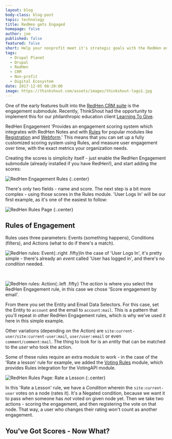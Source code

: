 ```yaml
---
layout: blog
body-class: blog-post
topic: technology
title: RedHen gets Engaged
homepage: false
author: joe
published: false
featured: false
short: Help your nonprofit meet it's strategic goals with the RedHen engagement module.
tags:
  - Drupal Planet
  - Drupal
  - RedHen
  - CRM
  - Non-profit
  - Digital Ecosystem
date: 2017-12-05 08:20:00
image: https://thinkshout.com/assets/images/thinkshout-logo1.jpg
---
```


One of the early features built into the [RedHen CRM suite](https://www.drupal.org/project/redhen) is the engagement submodule. Recently, ThinkShout had the opportunity to implement this for our philanthropic education client [Learning To Give](https://www.learningtogive.org/).

RedHen Engagement 'Provides an engagement scoring system which integrates with RedHen Notes and with [Rules](http://drupal.org/project/rules) for popular modules like [Registration](http://drupal.org/project/registration) and [Webform](http://drupal.org/project/webform).' This means that you can set up a fully customized scoring system using Rules, and measure user engagement over time, with the exact metrics your organization needs.

Creating the scores is simplicity itself - just enable the RedHen Engagement submodule (already installed if you have RedHen!), and start adding the scores:

![RedHen Engagement Rules](/assets/images/blog/ltog-redhen-rules.png)
{:.center}

There's only two fields - name and score. The next step is a bit more complex - using those scores in the Rules module. 'User Logs In' will be our first example, as it's one of the easiest to follow:

![RedHen Rules Page](/assets/images/blog/ltog-redhen-rules2.png)
{:.center}

## Rules of Engagement

Rules uses three parameters: Events (something happens), Conditions (filters), and Actions (what to do if there's a match).

![RedHen rules: Event](/assets/images/blog/ltog-redhen-rules4.png){:.right .fifty}In the case of 'User Logs In', it's pretty simple - there's already an _event_ called 'User has logged in', and there's no _condition_ needed.

<br class="clear">

![RedHen rules: Action](/assets/images/blog/ltog-redhen-rules3.png){:.left .fifty}
The _action_ is where you select the RedHen Engagement rule, in this case we chose 'Score engagement by email'.

From there you set the Entity and Email Data Selectors. For this case, set the Entity to `account` and the email to `account:mail`. This is a pattern that you'll repeat in other RedHen Engagement rules, which is why we've used it here in this simple example.

Other variations (depending on the Action) are `site:current-user/site:current-user:mail`, `user/user:email` or even `comment/comment:mail`. The thing to look for is an _entity_ that can be matched to the _user_ who took the action.

Some of these rules require an extra module to work - in the case of the 'Rate a lesson' rule for example, we added the [Voting Rules](https://www.drupal.org/project/voting_rules) module, which provides Rules integration for the VotingAPI module.

![RedHen Rules Page: Rate a Lesson](/assets/images/blog/ltog-redhen-rules5.png)
{:.center}

In this 'Rate a Lesson' rule, we have a _Condition_ wherein the `site:current-user` votes on a node (rates it). It's a Negated condition, because we want it to pass when someone has _not_ voted on given node yet. Then we take two actions - scoring the engagement, and then registering the vote on that node. That way, a user who changes their rating won't count as another engagement.

## You've Got Scores - Now What?
